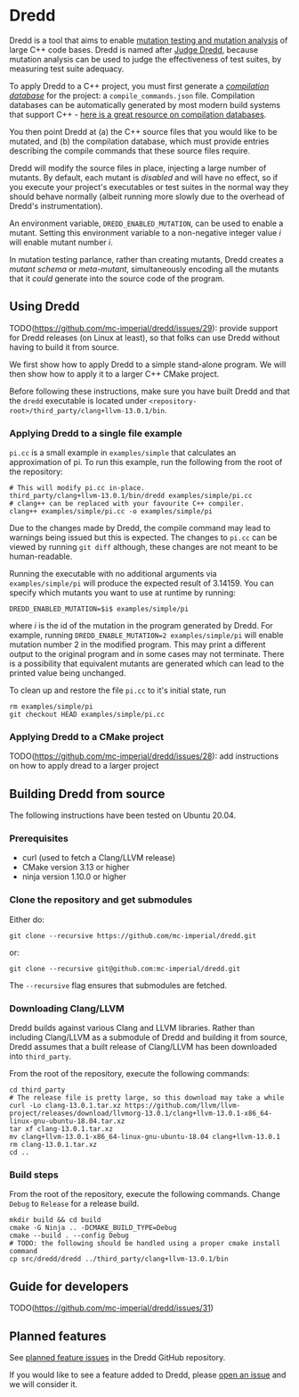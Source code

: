 # Dredd

Dredd is a tool that aims to enable [mutation testing and mutation
analysis](https://en.wikipedia.org/wiki/Mutation_testing) of large C++
code bases. Dredd is named after [Judge
Dredd](https://en.wikipedia.org/wiki/Judge_Dredd), because mutation
analysis can be used to judge the effectiveness of test suites, by
measuring test suite adequacy.

To apply Dredd to a C++ project, you must first generate a
[*compilation
database*](https://clang.llvm.org/docs/JSONCompilationDatabase.html)
for the project: a `compile_commands.json` file. Compilation databases
can be automatically generated by most modern build systems that
support C++ - [here is a great resource on compilation
databases](https://sarcasm.github.io/notes/dev/compilation-database.html).

You then point Dredd at (a) the C++ source files that you would like
to be mutated, and (b) the compilation database, which must provide
entries describing the compile commands that these source files
require.

Dredd will modify the source files in place, injecting a large number
of mutants. By default, each mutant is *disabled* and will have no
effect, so if you execute your project's executables or test suites in
the normal way they should behave normally (albeit running more slowly
due to the overhead of Dredd's instrumentation).

An environment variable, `DREDD_ENABLED_MUTATION`, can be used to
enable a mutant. Setting this environment variable to a non-negative
integer value $i$ will enable mutant number $i$.

In mutation testing parlance, rather than creating mutants, Dredd
creates a *mutant schema* or *meta-mutant*, simultaneously encoding
all the mutants that it *could* generate into the source code of the
program.

## Using Dredd

TODO(https://github.com/mc-imperial/dredd/issues/29): provide support
for Dredd releases (on Linux at least), so that folks can use Dredd
without having to build it from source.


We first show how to apply Dredd to a simple stand-alone program. We will then show how to apply it to a larger C++ CMake project.

Before following these instructions, make sure you have built Dredd and that the `dredd` executable is located under `<repository-root>/third_party/clang+llvm-13.0.1/bin`.

### Applying Dredd to a single file example

`pi.cc` is a small example in `examples/simple` that calculates an approximation of pi. To run this example, run the following from the root of the repository:
```
# This will modify pi.cc in-place.
third_party/clang+llvm-13.0.1/bin/dredd examples/simple/pi.cc
# clang++ can be replaced with your favourite C++ compiler.
clang++ examples/simple/pi.cc -o examples/simple/pi
```
Due to the changes made by Dredd, the compile command may lead to warnings being issued but this is expected.  The changes to `pi.cc` can be viewed by running `git diff` although, these changes are not meant to be human-readable.

Running the executable with no additional arguments via `examples/simple/pi` will produce the expected result of 3.14159.  You can specify which mutants you want to use at runtime by running:
```
DREDD_ENABLED_MUTATION=$i$ examples/simple/pi
```
where $i$ is the id of the mutation in the program generated by Dredd. For example, running `DREDD_ENABLE_MUTATION=2 examples/simple/pi` will enable mutation number 2 in the modified program. 
This may print a different output to the original program and in some cases may not terminate. 
There is a possibility that equivalent mutants are generated which can lead to the printed value being unchanged.

To clean up and restore the file `pi.cc` to it's initial state, run
```
rm examples/simple/pi
git checkout HEAD examples/simple/pi.cc
```

### Applying Dredd to a CMake project

TODO(https://github.com/mc-imperial/dredd/issues/28): add instructions
on how to apply dread to a larger project

## Building Dredd from source

The following instructions have been tested on Ubuntu 20.04.

### Prerequisites

- curl (used to fetch a Clang/LLVM release)
- CMake version 3.13 or higher
- ninja version 1.10.0 or higher

### Clone the repository and get submodules

Either do:

```
git clone --recursive https://github.com/mc-imperial/dredd.git
```

or:

```
git clone --recursive git@github.com:mc-imperial/dredd.git
```

The `--recursive` flag ensures that submodules are fetched.

### Downloading Clang/LLVM

Dredd builds against various Clang and LLVM libraries. Rather than including Clang/LLVM as a submodule of Dredd and building it from source, Dredd assumes that a built release of Clang/LLVM has been downloaded into `third_party`.

From the root of the repository, execute the following commands:

```
cd third_party
# The release file is pretty large, so this download may take a while
curl -Lo clang-13.0.1.tar.xz https://github.com/llvm/llvm-project/releases/download/llvmorg-13.0.1/clang+llvm-13.0.1-x86_64-linux-gnu-ubuntu-18.04.tar.xz
tar xf clang-13.0.1.tar.xz
mv clang+llvm-13.0.1-x86_64-linux-gnu-ubuntu-18.04 clang+llvm-13.0.1
rm clang-13.0.1.tar.xz
cd ..
```

### Build steps

From the root of the repository, execute the following commands.
Change `Debug` to `Release` for a release build.

```
mkdir build && cd build
cmake -G Ninja .. -DCMAKE_BUILD_TYPE=Debug
cmake --build . --config Debug
# TODO: the following should be handled using a proper cmake install command
cp src/dredd/dredd ../third_party/clang+llvm-13.0.1/bin
```

## Guide for developers

TODO(https://github.com/mc-imperial/dredd/issues/31)

## Planned features

See [planned feature
issues](https://github.com/mc-imperial/dredd/issues?q=is%3Aissue+is%3Aopen+label%3Aplanned-feature)
in the Dredd GitHub repository.

If you would like to see a feature added to Dredd, please [open an
issue](https://github.com/mc-imperial/dredd/issues) and we will
consider it.
